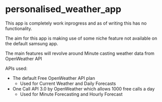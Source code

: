 # personalised_weather_app

This app is completely work inprogress and as of writing this has no functionality.

The aim for this app is making use of some niche feature not available on the default samsung app.

The main features will revolve around Minute casting weather data from OpenWeather API

APIs used:
 - The default Free OpenWeather API plan
   - Used for Current Weather and Daily Forecasts
 - One Call API 3.0 by OpenWeather which allows 1000 free calls a day
   - Used for Minute Forecasting and Hourly Forecast